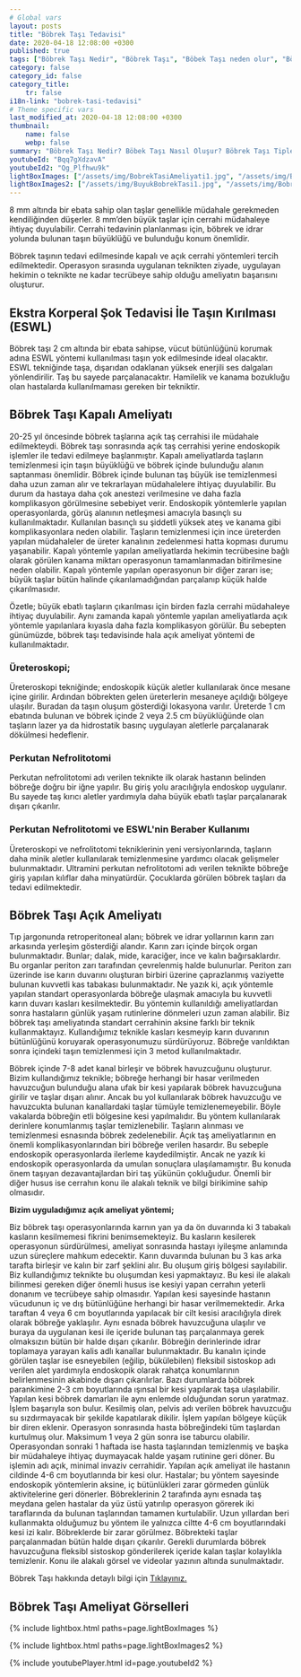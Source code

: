 ```yaml
---
# Global vars
layout: posts
title: "Böbrek Taşı Tedavisi"
date: 2020-04-18 12:08:00 +0300
published: true
tags: ["Böbrek Taşı Nedir", "Böbrek Taşı", "Böbek Taşı neden olur", "Böbrek Taşı Tipi", "Kimlerde Böbrek Taşı Olur", "Böbrek Taşı Belirti", "Böbrek Taşı Teşhis", "Böbrek Taşı Nasıl Önlenir", "Böbrek Taşı Ağrısı", "Böbrek Taşı Tedavisi", "Böbrek taşı açık ameliyat", "Böbrek Taşı Kapalı Ameliyat", "Böbrek nedir", "Böbrek taşı ESWL" , "Üreteroskopi", "Perkutan Nefrolitotomi", "Böbrek taşı önleme"]
category: false
category_id: false
category_title:
    tr: false
i18n-link: "bobrek-tasi-tedavisi"
# Theme specific vars
last_modified_at: 2020-04-18 12:08:00 +0300
thumbnail:
    name: false
    webp: false
summary: "Böbrek Taşı Nedir? Böbek Taşı Nasıl Oluşur? Böbrek Taşı Tipleri Nedir? Kimlerde Böbrek Taşı Olur? Böbrek Taşı Belirtileri Nelerdir? Böbrek Taşı Teşhisi? Böbrek Taşı Nasıl Önlenir? Şiddetli Böbrek Ağrısı Nedir? Böbrek Taşlarının Tedavisi? Böbrek taşı nasıl oluşur? Böbrek Taşlarında Kapalı Ve Açık Ameliyatı. "
youtubeId: "Bqq7gXdzavA"
youtubeId2: "Qg_Plfhwu9k"
lightBoxImages: ["/assets/img/BobrekTasiAmeliyati1.jpg", "/assets/img/BobrekTasiAmeliyati2.jpg", "/assets/img/BobrekTasiAmeliyati3.jpg"]
lightBoxImages2: ["/assets/img/BuyukBobrekTasi1.jpg", "/assets/img/BobrekTasi1.jpg", "/assets/img/BobrekTasiAmeliyati2.jpg", "/assets/img/BobrekTasiAmeliyati3.jpg"]
---
```


8 mm altında bir ebata sahip olan taşlar genellikle müdahale gerekmeden kendiliğinden düşerler. 8 mm’den büyük taşlar için cerrahi müdahaleye ihtiyaç duyulabilir. Cerrahi tedavinin planlanması için, böbrek ve idrar yolunda bulunan taşın büyüklüğü ve bulunduğu konum önemlidir.

Böbrek taşının tedavi edilmesinde kapalı ve açık cerrahi yöntemleri tercih edilmektedir. Operasyon sırasında uygulanan teknikten ziyade, uygulayan hekimin o teknikte ne kadar tecrübeye sahip olduğu ameliyatın başarısını oluşturur.

## Ekstra Korperal Şok Tedavisi İle Taşın Kırılması (ESWL)

Böbrek taşı 2 cm altında bir ebata sahipse, vücut bütünlüğünü korumak adına ESWL yöntemi kullanılması taşın yok edilmesinde ideal olacaktır. ESWL tekniğinde taşa, dışarıdan odaklanan yüksek enerjili ses dalgaları yönlendirilir. Taş bu sayede parçalanacaktır. Hamilelik ve kanama bozukluğu olan hastalarda kullanılmaması gereken bir tekniktir.

## Böbrek Taşı Kapalı Ameliyatı

20-25 yıl öncesinde böbrek taşlarına açık taş cerrahisi ile müdahale edilmekteydi. Böbrek taşı sonrasında açık taş cerrahisi yerine endoskopik işlemler ile tedavi edilmeye başlanmıştır. Kapalı ameliyatlarda taşların temizlenmesi için taşın büyüklüğü ve böbrek içinde bulunduğu alanın saptanması önemlidir. Böbrek içinde bulunan taş büyük ise temizlenmesi daha uzun zaman alır ve tekrarlayan müdahalelere ihtiyaç duyulabilir. Bu durum da hastaya daha çok anestezi verilmesine ve daha fazla komplikasyon görülmesine sebebiyet verir. Endoskopik yöntemlerle yapılan operasyonlarda, görüş alanının netleşmesi amacıyla basınçlı su kullanılmaktadır. Kullanılan basınçlı su şiddetli yüksek ateş ve kanama gibi komplikasyonlara neden olabilir. Taşların temizlenmesi için ince üreterden yapılan müdahaleler de üreter kanalının zedelenmesi hatta kopması durumu yaşanabilir. Kapalı yöntemle yapılan ameliyatlarda hekimin tecrübesine bağlı olarak görülen kanama miktarı operasyonun tamamlanmadan bitirilmesine neden olabilir. Kapalı yöntemle yapılan operasyonun bir diğer zararı ise; büyük taşlar bütün halinde çıkarılamadığından parçalanıp küçük halde çıkarılmasıdır.

Özetle; büyük ebatlı taşların çıkarılması için birden fazla cerrahi müdahaleye ihtiyaç duyulabilir. Aynı zamanda kapalı yöntemle yapılan ameliyatlarda açık yöntemle yapılanlara kıyasla daha fazla komplikasyon görülür. Bu sebepten günümüzde, böbrek taşı tedavisinde hala açık ameliyat yöntemi de kullanılmaktadır.

### Üreteroskopi;

Üreteroskopi tekniğinde; endoskopik küçük aletler kullanılarak önce mesane içine girilir. Ardından böbrekten gelen üreterlerin mesaneye açıldığı bölgeye ulaşılır. Buradan da taşın oluşum gösterdiği lokasyona varılır. Üreterde 1 cm ebatında bulunan ve böbrek içinde 2 veya 2.5 cm büyüklüğünde olan taşların lazer ya da hidrostatik basınç uygulayan aletlerle parçalanarak dökülmesi hedeflenir.

### Perkutan Nefrolitotomi

Perkutan nefrolitotomi adı verilen teknikte ilk olarak hastanın belinden böbreğe doğru bir iğne yapılır. Bu giriş yolu aracılığıyla endoskop uygulanır. Bu sayede taş kırıcı aletler yardımıyla daha büyük ebatlı taşlar parçalanarak dışarı çıkarılır.

### Perkutan Nefrolitotomi ve ESWL'nin Beraber Kullanımı

Üreteroskopi ve nefrolitotomi tekniklerinin yeni versiyonlarında, taşların daha minik aletler kullanılarak temizlenmesine yardımcı olacak gelişmeler bulunmaktadır. Ultramini perkutan nefrolitotomi adı verilen teknikte böbreğe giriş yapılan kılıflar daha minyatürdür. Çocuklarda görülen böbrek taşları da tedavi edilmektedir.

## Böbrek Taşı Açık Ameliyatı

Tıp jargonunda retroperitoneal alanı; böbrek ve idrar yollarının karın zarı arkasında yerleşim gösterdiği alandır. Karın zarı içinde birçok organ bulunmaktadır. Bunlar; dalak, mide, karaciğer, ince ve kalın bağırsaklardır. Bu organlar periton zarı tarafından çevrelenmiş halde bulunurlar. Periton zarı üzerinde ise karın duvarını oluşturan birbiri üzerine çaprazlanmış vaziyette bulunan kuvvetli kas tabakası bulunmaktadır. Ne yazık ki, açık yöntemle yapılan standart operasyonlarda böbreğe ulaşmak amacıyla bu kuvvetli karın duvarı kasları kesilmektedir. Bu yöntemin kullanıldığı ameliyatlardan sonra hastaların günlük yaşam rutinlerine dönmeleri uzun zaman alabilir. Biz böbrek taşı ameliyatında standart cerrahinin aksine farklı bir teknik kullanmaktayız. Kullandığımız teknikle kasları kesmeyip karın duvarının bütünlüğünü koruyarak operasyonumuzu sürdürüyoruz.  Böbreğe varıldıktan sonra içindeki taşın temizlenmesi için 3 metod kullanılmaktadır.

Böbrek içinde 7-8 adet kanal birleşir ve böbrek havuzcuğunu oluşturur. Bizim kullandığımız teknikle; böbreğe herhangi bir hasar verilmeden havuzcuğun bulunduğu alana ufak bir kesi yapılarak böbrek havuzcuğuna girilir ve taşlar dışarı alınır. Ancak bu yol kullanılarak böbrek havuzcuğu ve havuzcukta bulunan kanallardaki taşlar tümüyle temizlenemeyebilir. Böyle vakalarda böbreğin etli bölgesine kesi yapılmalıdır. Bu yöntem kullanılarak derinlere konumlanmış taşlar temizlenebilir. Taşların alınması ve temizlenmesi esnasında böbrek zedelenebilir. Açık taş ameliyatlarının en önemli komplikasyonlarından biri böbreğe verilen hasardır. Bu sebeple endoskopik operasyonlarda ilerleme kaydedilmiştir. Ancak ne yazık ki endoskopik operasyonlarda da umulan sonuçlara ulaşılamamıştır. Bu konuda önem taşıyan dezavantajlardan biri taş yükünün çokluğudur. Önemli bir diğer husus ise cerrahın konu ile alakalı teknik ve bilgi birikimine sahip olmasıdır.

**Bizim uyguladığımız açık ameliyat yöntemi;**

Biz böbrek taşı operasyonlarında karnın yan ya da ön duvarında ki 3 tabakalı kasların kesilmemesi fikrini benimsemekteyiz. Bu kasların kesilerek operasyonun sürdürülmesi,  ameliyat sonrasında hastayı iyileşme anlamında uzun süreçlere mahkum edecektir. Karın duvarında bulunan bu 3 kas arka tarafta birleşir ve kalın bir zarf şeklini alır. Bu oluşum giriş bölgesi sayılabilir. Biz kullandığımız teknikte bu oluşumdan kesi yapmaktayız. Bu kesi ile alakalı bilinmesi gereken diğer önemli husus ise kesiyi yapan cerrahın yeterli donanım ve tecrübeye sahip olmasıdır. Yapılan kesi sayesinde hastanın vücudunun iç ve dış bütünlüğüne herhangi bir hasar verilmemektedir. Arka taraftan 4 veya 6 cm boyutlarında yapılacak bir cilt kesisi aracılığıyla direk olarak böbreğe yaklaşılır. Aynı esnada böbrek havuzcuğuna ulaşılır ve buraya da uygulanan kesi ile içeride bulunan taş parçalanmaya gerek olmaksızın bütün bir halde dışarı çıkarılır. Böbreğin derinlerinde idrar toplamaya yarayan kalis adlı kanallar bulunmaktadır. Bu kanalın içinde görülen taşlar ise esneyebilen (eğilip, bükülebilen) fleksibil sistoskop adı verilen alet yardımıyla endoskopik olarak rahatça konumlarının belirlenmesinin akabinde dışarı çıkarılırlar.  Bazı durumlarda böbrek parankimine 2-3 cm boyutlarında ışınsal bir kesi yapılarak taşa ulaşılabilir. Yapılan kesi böbrek damarları ile aynı enlemde olduğundan sorun yaratmaz. İşlem başarıyla son bulur. Kesilmiş olan, pelvis adı verilen böbrek havuzcuğu su sızdırmayacak bir şekilde kapatılarak dikilir. İşlem yapılan bölgeye küçük bir diren eklenir. Operasyon sonrasında hasta böbreğindeki tüm taşlardan kurtulmuş olur. Maksimum 1 veya 2 gün sonra ise taburcu olabilir. Operasyondan sonraki 1 haftada ise hasta taşlarından temizlenmiş ve başka bir müdahaleye ihtiyaç duymayacak halde yaşam rutinine geri döner. Bu işlemin adı açık, minimal invaziv cerrahidir. Yapılan açık ameliyat ile hastanın cildinde 4-6 cm boyutlarında bir kesi olur. Hastalar; bu yöntem sayesinde endoskopik yöntemlerin aksine, iç bütünlükleri zarar görmeden günlük aktivitelerine geri dönerler. Böbreklerinin 2 tarafında aynı esnada taş meydana gelen hastalar da yüz üstü yatırılıp operasyon görerek iki taraflarında da bulunan taşlarından tamamen kurtulabilir.
Uzun yıllardan beri kullanmakta olduğumuz bu yöntem ile yalnızca ciltte 4-6 cm boyutlarındaki kesi izi kalır. Böbreklerde bir zarar görülmez. Böbrekteki taşlar parçalanmadan bütün halde dışarı çıkarılır. Gerekli durumlarda böbrek havuzcuğuna fleksibl sistoskop gönderilerek içeride kalan taşlar kolaylıkla temizlenir. Konu ile alakalı görsel ve videolar yazının altında sunulmaktadır.

Böbrek Taşı hakkında detaylı bilgi için [Tıklayınız.](https://www.onoluroloji.com/bobrek-tasi)

## Böbrek Taşı Ameliyat Görselleri

{% include lightbox.html paths=page.lightBoxImages %}

{% include lightbox.html paths=page.lightBoxImages2 %}

{% include youtubePlayer.html id=page.youtubeId2 %}
